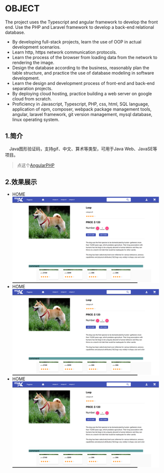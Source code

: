 # OBJECT
The project uses the Typescript and angular framework to develop the front end. Use the PHP and Laravel framework to develop a back-end relational database.
- By developing full-stack projects, learn the use of OOP in actual development scenarios.
- Learn http, https network communication protocols.
- Learn the process of the browser from loading data from the network to rendering the image.
- Design the database according to the business, reasonably plan the table structure, and practice the use of database modeling in software development.
- Learn the design and development process of front-end and back-end separation projects.
- By deploying cloud hosting, practice building a web server on google cloud from scratch.
- Proficiency in Javascript, Typescript, PHP, css, html, SQL language, application of npm, composer, webpack package management tools, angular, laravel framework, git version management, mysql database, linux operating system.

## 1.简介
&emsp;Java图形验证码，支持gif、中文、算术等类型，可用于Java Web、JavaSE等项目。

> 点这个[AngularPHP](https://feixiangdjames.github.io/webproject/)

## 2.效果展示
- HOME
![HOME](https://github.com/feixiangdjames/AngularPHP/blob/main/picture/detail.png)
- HOME
![HOME](https://github.com/feixiangdjames/AngularPHP/blob/main/picture/detail.png)
- HOME
![HOME](https://github.com/feixiangdjames/AngularPHP/blob/main/picture/detail.png)
